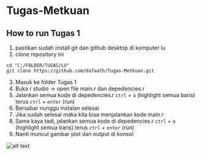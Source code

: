 # Tugas-Metkuan

## How to run Tugas 1
1. pastikan sudah install git dan github desktop di komputer lu
2. clone repository ini
```
cd "C:/FOLDER/TUGAS/LU"
git clone https://github.com/dafaath/Tugas-Metkuan.git
```
3. Masuk ke folder Tugas 1
4. Buka r studio -> open file main.r dan depedencies.r
5. Jalankan semua kode di depedencies.r `ctrl` + `a` (highlight semua baris) terus `ctrl` + `enter` (run)
6. Bersabar nunggu instalan selesai
7. Jika sudah selesai maka kita bisa menjalankan kode main.r
8. Sama kaya tadi, jalankan semua kode di depedencies.r `ctrl` + `a` (highlight semua baris) terus `ctrl` + `enter` (run)
9. Nanti muncul gambar plot dan output di konsol

![alt text](https://pasteboard.co/JYwbvDA.png)
